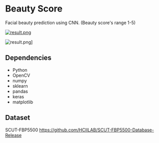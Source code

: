 # Beauty Score

Facial beauty prediction using CNN. (Beauty score's range 1-5)

[![result.png](https://github.com/kairess/beauty_score/raw/master/result/01.png)]()  
  
![result.png](https://github.com/kairess/beauty_score/raw/master/result/02.png)]   

## Dependencies
- Python
- OpenCV
- numpy
- sklearn
- pandas
- keras
- matplotlib

## Dataset
SCUT-FBP5500 https://github.com/HCIILAB/SCUT-FBP5500-Database-Release
